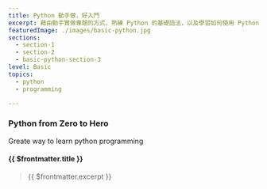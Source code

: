```yaml
---
title: Python 動手做，好入門
excerpt: 藉由動手實做專題的方式，熟練 Python 的基礎語法，以及學習如何使用 Python 針對問題逐步找出解決的方法。
featuredImage: ./images/basic-python.jpg
sections:
  - section-1
  - section-2
  - basic-python-section-3
level: Basic
topics: 
  - python
  - programming

---
```


### Python from Zero to Hero

Greate way to learn python programming

#### {{ $frontmatter.title }}
> {{ $frontmatter.excerpt }}



